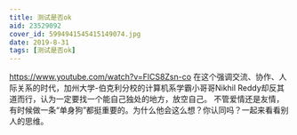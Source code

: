```yaml
---
title: 测试是否ok
aid: 23529092
cover_id: 5994941545415149074.jpg
date: 2019-8-31
tags: [测试是否ok]
---
```

https://www.youtube.com/watch?v=FlCS8Zsn-co
在这个强调交流、协作、人际关系的时代，加州大学-伯克利分校的计算机系学霸小哥哥Nikhil Reddy却反其道而行，认为一定要找一个能自己独处的地方，放空自己。
不管爱情还是友情，有时候做一条“单身狗”都挺重要的。为什么他会这么想？你认同吗？一起来看看别人的思维。